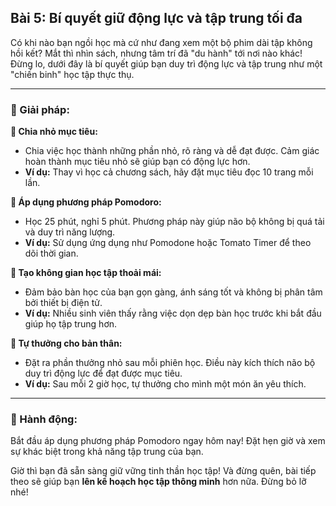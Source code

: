 ## Bài 5: Bí quyết giữ động lực và tập trung tối đa

Có khi nào bạn ngồi học mà cứ như đang xem một bộ phim dài tập không hồi kết? Mắt thì nhìn sách, nhưng tâm trí đã "du hành" tới nơi nào khác! Đừng lo, dưới đây là bí quyết giúp bạn duy trì động lực và tập trung như một "chiến binh" học tập thực thụ.

---

### 📌 Giải pháp:

**🔹 Chia nhỏ mục tiêu:**

- Chia việc học thành những phần nhỏ, rõ ràng và dễ đạt được. Cảm giác hoàn thành mục tiêu nhỏ sẽ giúp bạn có động lực hơn.
- **Ví dụ:** Thay vì học cả chương sách, hãy đặt mục tiêu đọc 10 trang mỗi lần.

**🔹 Áp dụng phương pháp Pomodoro:**

- Học 25 phút, nghỉ 5 phút. Phương pháp này giúp não bộ không bị quá tải và duy trì năng lượng.
- **Ví dụ:** Sử dụng ứng dụng như Pomodone hoặc Tomato Timer để theo dõi thời gian.

**🔹 Tạo không gian học tập thoải mái:**

- Đảm bảo bàn học của bạn gọn gàng, ánh sáng tốt và không bị phân tâm bởi thiết bị điện tử.
- **Ví dụ:** Nhiều sinh viên thấy rằng việc dọn dẹp bàn học trước khi bắt đầu giúp họ tập trung hơn.

**🔹 Tự thưởng cho bản thân:**

- Đặt ra phần thưởng nhỏ sau mỗi phiên học. Điều này kích thích não bộ duy trì động lực để đạt được mục tiêu.
- **Ví dụ:** Sau mỗi 2 giờ học, tự thưởng cho mình một món ăn yêu thích.

---

### 🚀 Hành động:

Bắt đầu áp dụng phương pháp Pomodoro ngay hôm nay! Đặt hẹn giờ và xem sự khác biệt trong khả năng tập trung của bạn.

Giờ thì bạn đã sẵn sàng giữ vững tinh thần học tập! Và đừng quên, bài tiếp theo sẽ giúp bạn **lên kế hoạch học tập thông minh** hơn nữa. Đừng bỏ lỡ nhé!